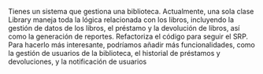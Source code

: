 Tienes un sistema que gestiona una biblioteca. Actualmente, una sola clase Library maneja toda la lógica relacionada con los libros, incluyendo la gestión de datos de los libros, el préstamo y la devolución de libros, así como la generación de reportes. Refactoriza el código para seguir el SRP.
Para hacerlo más interesante, podríamos añadir más funcionalidades, como la gestión de usuarios de la biblioteca, el historial de préstamos y devoluciones, y la notificación de usuarios
